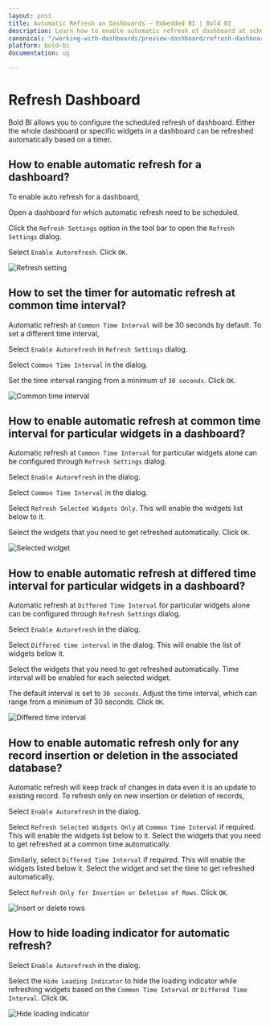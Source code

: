 ```yaml
---
layout: post
title: Automatic Refresh on Dashboards – Embedded BI | Bold BI
description: Learn how to enable automatic refresh of dashboard at scheduled intervals to get latest data in Bold BI Embedded.
canonical: "/working-with-dashboards/preview-dashboard/refresh-dashboard/"
platform: bold-bi
documentation: ug

---
```


# Refresh Dashboard

Bold BI allows you to configure the scheduled refresh of dashboard. Either the whole dashboard or specific widgets in a dashboard can be refreshed automatically based on a timer.

## How to enable automatic refresh for a dashboard?

To enable auto refresh for a dashboard, 

Open a dashboard for which automatic refresh need to be scheduled.

Click the `Refresh Settings` option in the tool bar to open the `Refresh Settings` dialog.

Select `Enable Autorefresh`. Click `OK`.

![Refresh setting](/static/assets/working-with-dashboards/preview-dashboards/images/refreshsetting.png)

## How to set the timer for automatic refresh at common time interval?

Automatic refresh at `Common Time Interval` will be 30 seconds by default. To set a different time interval, 

Select `Enable Autorefresh` in `Refresh Settings` dialog.

Select `Common Time Interval` in the dialog.

Set the time interval ranging from a minimum of `30 seconds`. Click `OK`.

![Common time interval](/static/assets/working-with-dashboards/preview-dashboards/images/refreshsetting_timeinterval.png)

## How to enable automatic refresh at common time interval for particular widgets in a dashboard?

Automatic refresh at `Common Time Interval` for particular widgets alone can be configured through `Refresh Settings` dialog.

Select `Enable Autorefresh` in the dialog.

Select `Common Time Interval` in the dialog.

Select `Refresh Selected Widgets Only`. This will enable the widgets list below to it.

Select the widgets that you need to get refreshed automatically. Click `OK`.

![Selected widget](/static/assets/working-with-dashboards/preview-dashboards/images/refreshsetting_selectedwidget.png)

## How to enable automatic refresh at differed time interval for particular widgets in a dashboard?

Automatic refresh at `Differed Time Interval` for particular widgets alone can be configured through `Refresh Settings` dialog.

Select `Enable Autorefresh` in the dialog.

Select `Differed time interval` in the dialog. This will enable the list of widgets below it.

Select the widgets that you need to get refreshed automatically. Time interval will be enabled for each selected widget.

The default interval is set to `30 seconds`. Adjust the time interval, which can range from a minimum of 30 seconds. Click `OK`.

![Differed time interval](/static/assets/working-with-dashboards/preview-dashboards/images/refreshsetting_differedtimeinterval.png)

## How to enable automatic refresh only for any record insertion or deletion in the associated database?

Automatic refresh will keep track of changes in data even it is an update to existing record. To refresh only on new insertion or deletion of records,

Select `Enable Autorefresh` in the dialog.

Select `Refresh Selected Widgets Only` at `Common Time Interval` if required. This will enable the widgets list below to it. Select the widgets that you need to get refreshed at a common time automatically.

Similarly, select `Differed Time Interval` if required. This will enable the widgets listed below it. Select the widget and set the time to get refreshed automatically.

Select `Refresh Only for Insertion or Deletion of Rows`. Click `OK`.

![Insert or delete rows](/static/assets/working-with-dashboards/preview-dashboards/images/refreshsetting_insertionordeletingofrows.png)

## How to hide loading indicator for automatic refresh?

Select `Enable Autorefresh` in the dialog.

Select the `Hide Loading Indicator` to hide the loading indicator while refreshing widgets based on the `Common Time Interval` or `Differed Time Interval`. Click `OK`.

![Hide loading indicator](/static/assets/working-with-dashboards/preview-dashboards/images/refreshsettingloadingindicator.png)